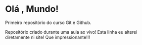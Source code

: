 # Olá , Mundo!
 Primeiro repositório do curso Git e Github.

 Repositório criado durante  uma aula ao vivo!
Esta linha eu alterei diretamente ni site! Que impressionante!!!

